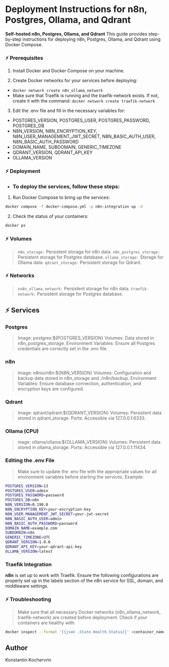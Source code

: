 # Deployment Instructions for n8n, Postgres, Ollama, and Qdrant

**Self-hosted n8n, Postgres, Ollama, and Qdrant** This guide provides step-by-step instructions for deploying n8n, Postgres, Ollama, and Qdrant using Docker Compose.

### ⚡️ Prerequisites
1. Install Docker and Docker Compose on your machine.

2. Create Docker networks for your services before deploying:
- `docker network create n8n_ollama_network`
- Make sure that Traefik is running and the traefik-network exists. If not, create it with the     command: `docker network create traefik-network`

3. Edit the .env file and fill in the necessary variables for:
- POSTGRES_VERSION, POSTGRES_USER, POSTGRES_PASSWORD, POSTGRES_DB
- N8N_VERSION, N8N_ENCRYPTION_KEY, N8N_USER_MANAGEMENT_JWT_SECRET, N8N_BASIC_AUTH_USER,  N8N_BASIC_AUTH_PASSWORD
- DOMAIN_NAME, SUBDOMAIN, GENERIC_TIMEZONE
- QDRANT_VERSION, QDRANT_API_KEY
- OLLAMA_VERSION

### ⚡️ Deployment

* ### To deploy the services, follow these steps:

1. Run Docker Compose to bring up the services:

```bash
docker compose -f docker-compose.yml -p n8n-integration up -d
```

2. Check the status of your containers:

```bash
docker ps
```
### ⚡️ Volumes

> `n8n_storage:` Persistent storage for n8n data.
> `n8n_postgres_storage:` Persistent storage for Postgres database.
> `ollama_storage:` Storage for Ollama data.
> `qdrant_storage:` Persistent storage for Qdrant.

### ⚡️ Networks

> `nn8n_ollama_network:` Persistent storage for n8n data.
> `traefik-network:` Persistent storage for Postgres database.


## ⚡️ Services

### Postgres

> Image: postgres:${POSTGRES_VERSION}
> Volumes: Data stored in n8n_postgres_storage.
> Environment Variables: Ensure all Postgres credentials are correctly set in the .env file.

### n8n

> Image: n8nio/n8n:${N8N_VERSION}
> Volumes: Configuration and backup data stored in n8n_storage and ./n8n/backup.
> Environment Variables: Ensure database connection, authentication, and encryption keys are configured.

### Qdrant

> Image: qdrant/qdrant:${QDRANT_VERSION}
> Volumes: Persistent data stored in qdrant_storage.
> Ports: Accessible via 127.0.0.1:6333.

### Ollama (CPU)

> mage: ollama/ollama:${OLLAMA_VERSION}
> Volumes: Persistent data stored in ollama_storage.
> Ports: Accessible via 127.0.0.1:11434.

### Editing the .env File

> Make sure to update the .env file with the appropriate values for all environment variables before starting the services. Example:

```bash
POSTGRES_VERSION=13
POSTGRES_USER=admin
POSTGRES_PASSWORD=password
POSTGRES_DB=n8n
N8N_VERSION=0.190.0
N8N_ENCRYPTION_KEY=your-encryption-key
N8N_USER_MANAGEMENT_JWT_SECRET=your-jwt-secret
N8N_BASIC_AUTH_USER=admin
N8N_BASIC_AUTH_PASSWORD=password
DOMAIN_NAME=example.com
SUBDOMAIN=n8n
GENERIC_TIMEZONE=UTC
QDRANT_VERSION=1.0.0
QDRANT_API_KEY=your-qdrant-api-key
OLLAMA_VERSION=latest
```


### Traefik Integration

**n8n** is set up to work with Traefik. Ensure the following configurations are properly set up in the labels section of the n8n service for SSL, domain, and middleware settings.

### ⚡️ Troubleshooting

> Make sure that all necessary Docker networks (n8n_ollama_network, traefik-network) are created before deployment.
> Check if your containers are healthy with:
```bash
docker inspect --format '{{json .State.Health.Status}}' <container_name>
```

## Author
Konstantin Kochervrin